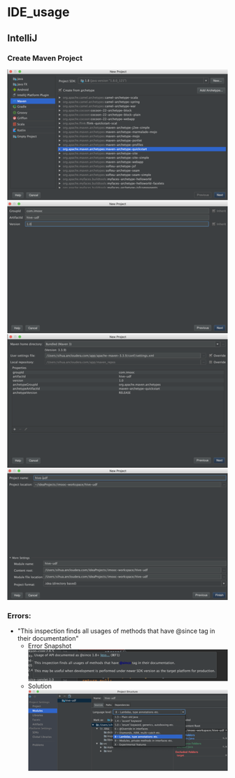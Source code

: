 # IDE_usage

## IntelliJ

### Create Maven Project

![step 1](images/1.png)
![step 2](images/2.png)
![step 3](images/3.png)
![step 4](images/4.png)

### Errors:

* "This inspection finds all usages of methods that have @since tag in their documentation"
  * Error Snapshot
  ![error 1](images/5.png)
  * Solution
  ![Solution](images/6.png)
